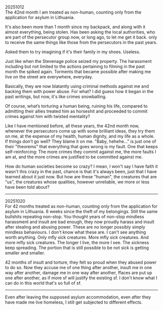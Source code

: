 20251012\
The 42nd month I am treated as non-human, counting only from the application for asylum in Lithuania.

It's also been more than 1 month since my backpack, and along with it almost everything, being stolen. Has been asking the local authorities, who are part of the persecutor group now, or long ago, to let me get it back. only to receive the same things like those from the persecutors in the past years.

Asked them to try imagining if it's their family in my shoes. Useless.

Just like when the Stevenage police seized my property. The harassment including but not limited to the actions pertaining to filming in the past month the spiked again.
Torments that became possible after making me live on the street are everywhere, everyday.

Basically, they are now blatantly using criminal methods against me and backing them with power abuse. For what? I did guess how it began in the past writings, but now, it's like crimes snowballing.

Of course, what’s torturing a human being, ruining his life, compared to admitting their allies treated him as horseshit and proceeded to commit crimes against him with twisted mentality?

Like I have mentioned before, all these years, the 42nd month now, whenever the persecutors come up with some brilliant ideas, they try them on me, at the expense of my health, human dignity, and my life as a whole. If things don't go well? They blame it on me. "Baby, hehehe..." is just one of their "theorems" that everything that goes wrong is my fault. One that keeps self-reinforcing: The more crimes they commit against me, the more faults I am at, and the more crimes are justified to be committed against me.

How do human societies become so crazy? I mean, I won't say I have faith it wasn't this crazy in the past, chance is that it's always been, just that I have learned about it just now. But how are these "human", the creatures that are "us", the creatures whose qualities, however unreliable, we more or less have been told about?

---

20251020\
For 42 months treated as non-human, counting only from the application for asylum in Lithuania. 6 weeks since the theft of my belongings. Still the same bullshits repeating non-stop. You thought years of non-stop mindless harassment and insult are bad enough, they now proudly harass and insult after stealing and abusing power. These are no longer possibly simply mindless behaviours. I don't know what these are. I can't see anything worth anything. Only mfly sick creatures. More mfly sick creatures. And more mfly sick creatures. The longer I live, the more I see. The sickness keep spreading. The portion that is still possible to be not sick is getting smaller and smaller.

42 months of insult and torture, they felt so proud when they abused power to do so. Now they accuse me of one thing after another, insult me in one way after another, damage me in one way after another, ffaces are put up one after another, as if more sf will justify the existing sf. I don't know what I can do in this world that's so full of sf.

---

Even after leaving the supposed asylum accommodation, even after they have made me live homeless, I still get subjected to different effects.
